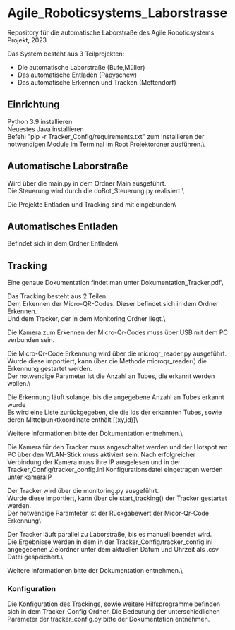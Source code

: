 # Agile_Roboticsystems_Laborstrasse
Repository für die automatische Laborstraße des Agile Roboticsystems Projekt, 2023

Das System besteht aus 3 Teilprojekten:

- Die automatische Laborstraße (Bufe,Müller)
- Das automatische Entladen (Papyschew)
- Das automatische Erkennen und Tracken (Mettendorf)

## Einrichtung

Python 3.9 installieren\
Neuestes Java installieren\
Befehl "pip -r Tracker_Config/requirements.txt" zum Installieren der notwendigen Module im Terminal im Root Projektordner ausführen.\


## Automatische Laborstraße

Wird über die main.py in dem Ordner Main ausgeführt.\
Die Steuerung wird durch die doBot_Steuerung.py realisiert.\

Die Projekte Entladen und Tracking sind mit eingebunden\

## Automatisches Entladen

Befindet sich in dem Ordner Entladen\

## Tracking

Eine genaue Dokumentation findet man unter Dokumentation_Tracker.pdf\

Das Tracking besteht aus 2 Teilen.\
Dem Erkennen der Micro-QR-Codes. Dieser befindet sich in dem Ordner Erkennen.\
Und dem Tracker, der in dem Monitoring Ordner liegt.\

Die Kamera zum Erkennen der Micro-Qr-Codes muss über USB mit dem PC verbunden sein.

Die Micro-Qr-Code Erkennung wird über die microqr_reader.py ausgeführt.\
Wurde diese importiert, kann über die Methode microqr_reader() die Erkennung gestartet werden.\
Der notwendige Parameter ist die Anzahl an Tubes, die erkannt werden wollen.\

Die Erkennung läuft solange, bis die angegebene Anzahl an Tubes erkannt wurde\
Es wird eine Liste zurückgegeben, die die Ids der erkannten Tubes, sowie deren Mittelpunktkoordinate enthält  [(xy,id)]\

Weitere Informationen bitte der Dokumentation entnehmen.\

Die Kamera für den Tracker muss angeschaltet werden und der Hotspot am PC über den WLAN-Stick muss aktiviert sein.
Nach erfolgreicher Verbindung der Kamera muss ihre IP ausgelesen und in der Tracker_Config/tracker_config.ini Konfigurationsdatei eingetragen werden unter kameraIP

Der Tracker wird über die monitoring.py ausgeführt.\
Wurde diese importiert, kann über die start_tracking() der Tracker gestartet werden.\
Der notwendige Paramteter ist der Rückgabewert der Micor-Qr-Code Erkennung\

Der Tracker läuft parallel zu Laborstraße, bis es manuell beendet wird.\
Die Ergebnisse werden in dem in der Tracker_Config/tracker_config.ini angegebenen Zielordner unter dem aktuellen Datum und Uhrzeit als .csv Datei gespeichert.\

Weitere Informationen bitte der Dokumentation entnehmen.\

  ### Konfiguration

  Die Konfiguration des Trackings, sowie weitere Hilfsprogramme befinden sich in dem Tracker_Config Ordner.
  Die Bedeutung der unterschiedlichen Parameter der tracker_config.py bitte der Dokumentation entnehmen.


